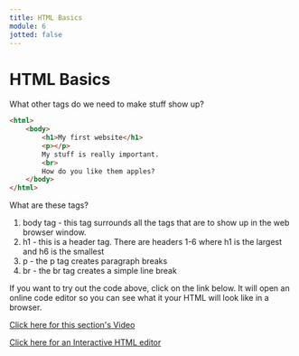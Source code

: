 ```yaml
---
title: HTML Basics
module: 6
jotted: false
---
```


# HTML Basics


What other tags do we need to make stuff show up?

```html
<html>
    <body>
        <h1>My first website</h1>
        <p></p>
        My stuff is really important.
        <br>
        How do you like them apples?
    </body>
</html>

```

What are these tags?

1. body tag - this tag surrounds all the tags that are to show up in the web browser window.
2. h1 - this is a header tag. There are headers 1-6 where h1 is the largest and h6 is the smallest
3. p - the p tag creates paragraph breaks
4. br - the br tag creates a simple line break

If you want to try out the code above, click on the link below. It will open an online code editor so you can see what it your HTML will look like in a browser.

<!-- video -->
<a href="https://umontana.zoom.us/recording/play/2P42jaZx3HnydwDebKapaSfG7N_m0ShkQyBZILNETi1uEuNoH32J4toDx_1XYPrc?continueMode=true" target="_new">Click here for this section's Video</a>

<a href='http://www.silverleaf-consulting.com/CodeEditor/' target="_new">Click here for an Interactive HTML editor</a>




